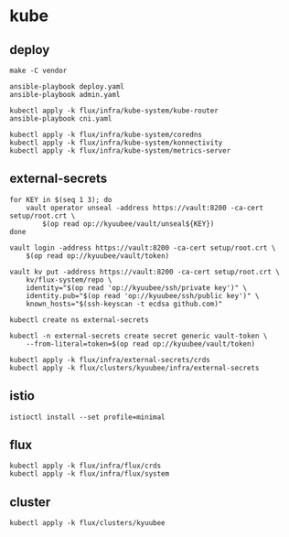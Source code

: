 # kube

## deploy

    make -C vendor

    ansible-playbook deploy.yaml
    ansible-playbook admin.yaml

    kubectl apply -k flux/infra/kube-system/kube-router
    ansible-playbook cni.yaml

    kubectl apply -k flux/infra/kube-system/coredns
    kubectl apply -k flux/infra/kube-system/konnectivity
    kubectl apply -k flux/infra/kube-system/metrics-server

## external-secrets

    for KEY in $(seq 1 3); do
        vault operator unseal -address https://vault:8200 -ca-cert setup/root.crt \
            $(op read op://kyuubee/vault/unseal${KEY})
    done

    vault login -address https://vault:8200 -ca-cert setup/root.crt \
        $(op read op://kyuubee/vault/token)

    vault kv put -address https://vault:8200 -ca-cert setup/root.crt \
        kv/flux-system/repo \
        identity="$(op read 'op://kyuubee/ssh/private key')" \
        identity.pub="$(op read 'op://kyuubee/ssh/public key')" \
        known_hosts="$(ssh-keyscan -t ecdsa github.com)"

    kubectl create ns external-secrets

    kubectl -n external-secrets create secret generic vault-token \
        --from-literal=token=$(op read op://kyuubee/vault/token)

    kubectl apply -k flux/infra/external-secrets/crds
    kubectl apply -k flux/clusters/kyuubee/infra/external-secrets

## istio

    istioctl install --set profile=minimal

## flux

    kubectl apply -k flux/infra/flux/crds
    kubectl apply -k flux/infra/flux/system

## cluster

    kubectl apply -k flux/clusters/kyuubee

